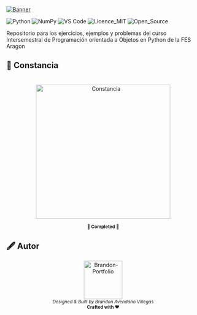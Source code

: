 
<a href="https://www.aragon.unam.mx/fes-aragon/#!/inicio" target="_blank"><img aling="center" src="https://github-production-user-asset-6210df.s3.amazonaws.com/42923366/245337194-ded298a6-f762-4d8e-9c82-33ae21650e8c.png" alt="Banner"></img></a>

 ![Python](https://img.shields.io/badge/python-3670A0?style=for-the-badge&logo=python&logoColor=ffdd54) 
 ![NumPy](https://img.shields.io/badge/StarUML-%23013243.svg?style=for-the-badge&logo=uml&logoColor=white) 
 ![VS Code](https://img.shields.io/badge/visual_studio_code-007ACC.svg?style=for-the-badge&logo=visualstudiocode&logoColor=white)
 ![Licence_MIT](https://img.shields.io/badge/Licence_MIT-6D1ED4.svg?style=for-the-badge&logo=sourcehut&logoColor=white)
![Open_Source](https://img.shields.io/badge/Open_source-%23000000.svg?style=for-the-badge&logo=githubsponsors&logoColor=E71D29)

Repositorio para los ejercicios, ejemplos y problemas del curso Intersemestral de Programación orientada a Objetos en Python de la FES Aragon

## 📜 Constancia

<div align="center">
<a href="https://drive.google.com/file/d/1PcVEPqCC8n7INJ5rxq548OD-QF-bUqui/view?usp=sharing" target="_blank"><img aling="center" width="350" height="" src="https://github-production-user-asset-6210df.s3.amazonaws.com/42923366/257649837-4ff3f9a4-1859-4a79-9f00-a05bc13b12a1.png" style="margin-top:20px" alt="Constancia"/></a>

<b ><sub >👾 Completed 👾</sub></b>

</div>

## 🖋️ Autor

<p align="center">
  <a href="https://lanikari.github.io/BrandonAV-Portfolio/" target="_blank">
  <img width="100px" src="https://github-production-user-asset-6210df.s3.amazonaws.com/42923366/245333869-34be7609-805c-4b8a-9f72-21315cdaa13a.png" alt="Brandon-Portfolio" />
  </a>
  <br />
  <i><sub>Designed & Built by Brandon Avendaño Villegas</sub></i>
  <br>
  <b><sub>Crafted with ❤</sub></b>
<p>
